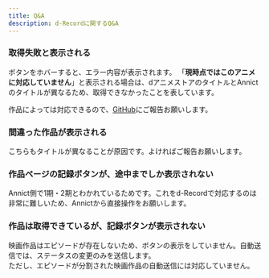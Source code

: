 ```yaml
---
title: Q&A
description: d-Recordに関するQ&A
---
```


### 取得失敗と表示される

ボタンをホバーすると、エラー内容が表示されます。
「**現時点ではこのアニメに対応していません**」と表示される場合は、dアニメストアのタイトルとAnnictのタイトルが異なるため、取得できなかったことを表しています。

作品によっては対応できるので、[GitHub](https://github.com/hamachi25/d-Record/issues/1)にご報告お願いします。

### 間違った作品が表示される

こちらもタイトルが異なることが原因です。よければご報告お願いします。

### 作品ページの記録ボタンが、途中までしか表示されない

Annict側で1期・2期とわかれているためです。これをd-Recordで対応するのは非常に難しいため、Annictから直接操作をお願いします。

### 作品は取得できているが、記録ボタンが表示されない

映画作品はエピソードが存在しないため、ボタンの表示をしていません。自動送信では、ステータスの変更のみを送信します。  
ただし、エピソードが分割された映画作品の自動送信には対応していません。

